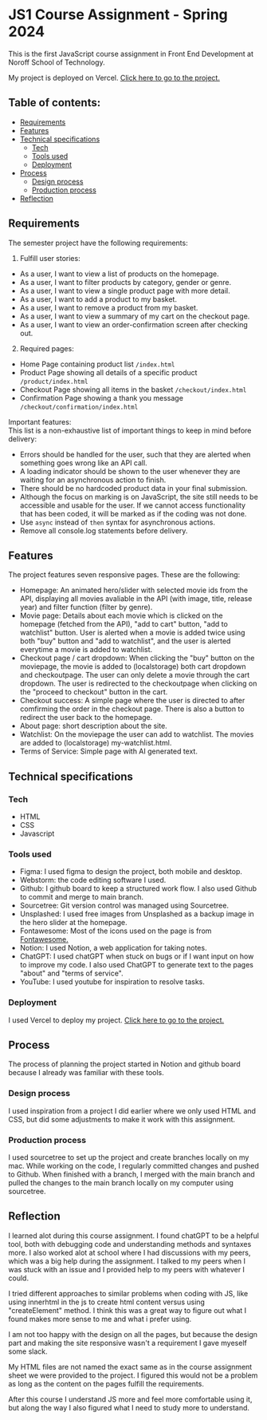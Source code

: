 # JS1 Course Assignment - Spring 2024
This is the first JavaScript course assignment in Front End Development at Noroff School of Technology.

My project is deployed on Vercel. [Click here to go to the project.](https://js-ca-spring-ingrid-ornum.vercel.app/)

## Table of contents:
- [Requirements](#requirements)
- [Features](#features)
- [Technical specifications](#technical-specifications)
  - [Tech](#tech)
  - [Tools used](#tools-used)
  - [Deployment](#deployment)
- [Process](#process)
  - [Design process](#design-process)
  - [Production process](#production-process)
- [Reflection](#reflection)

## Requirements
The semester project have the following requirements:

1. Fulfill user stories:
- As a user, I want to view a list of products on the homepage.
- As a user, I want to filter products by category, gender or genre.
- As a user, I want to view a single product page with more detail.
- As a user, I want to add a product to my basket.
- As a user, I want to remove a product from my basket.
- As a user, I want to view a summary of my cart on the checkout page.
- As a user, I want to view an order-confirmation screen after checking out.

2. Required pages:
- Home Page containing product list `/index.html`
- Product Page showing all details of a specific product `/product/index.html`
- Checkout Page showing all items in the basket `/checkout/index.html`
- Confirmation Page showing a thank you message `/checkout/confirmation/index.html`

Important features:   
This list is a non-exhaustive list of important things to keep in mind before delivery:

* Errors should be handled for the user, such that they are alerted when something
goes wrong like an API call.
* A loading indicator should be shown to the user whenever they are waiting for an
asynchronous action to finish.
* There should be no hardcoded product data in your final submission.
* Although the focus on marking is on JavaScript, the site still needs to be accessible
and usable for the user. If we cannot access functionality that has been coded, it will
be marked as if the coding was not done.
* Use `async` instead of `then` syntax for asynchronous actions.
* Remove all console.log statements before delivery.

## Features
The project features seven responsive pages. These are the following:
- Homepage: An animated hero/slider with selected movie ids from the API, displaying all movies avaliable in the API (with image, title, release year) and filter function (filter by genre).
- Movie page: Details about each movie which is clicked on the homepage (fetched from the API), "add to cart" button, "add to watchlist" button. User is alerted when a movie is added twice using both "buy" button and "add to watchlist", and the user is alerted everytime a movie is added to watchlist.
- Checkout page / cart dropdown: When clicking the "buy" button on the moviepage, the movie is added to (localstorage) both cart dropdown and checkoutpage. The user can only delete a movie through the cart dropdown. The user is redirected to the checkoutpage when clicking on the "proceed to checkout" button in the cart.
- Checkout success: A simple page where the user is directed to after comfirming the order in the checkout page. There is also a button to redirect the user back to the homepage.
- About page: short description about the site.
- Watchlist: On the moviepage the user can add to watchlist. The movies are added to (localstorage) my-watchlist.html.
- Terms of Service: Simple page with AI generated text.

## Technical specifications

### Tech
- HTML
- CSS
- Javascript

### Tools used
- Figma: I used figma to design the project, both mobile and desktop. 
- Webstorm: the code editing software I used.
- Github: I github board to keep a structured work flow. I also used Github to commit and merge to main branch.
- Sourcetree: Git version control was managed using Sourcetree.
- Unsplashed: I used free images from Unsplashed as a backup image in the hero slider at the homepage.
- Fontawesome: Most of the icons used on the page is from [Fontawesome.](https://fontawesome.com/icons)
- Notion: I used Notion, a web application for taking notes.
- ChatGPT: I used chatGPT when stuck on bugs or if I want input on how to improve my code. I also used ChatGPT to generate text to the pages "about" and "terms of service".
- YouTube: I used youtube for inspiration to resolve tasks.

### Deployment 
I used Vercel to deploy my project. [Click here to go to the project.](https://js-ca-spring-ingrid-ornum.vercel.app/index.html)
  
## Process
The process of planning the project started in Notion and github board because I already was familiar with these tools.

### Design process
I used inspiration from a project I did earlier where we only used HTML and CSS, but did some adjustments to make it work with this assignment.

### Production process
I used sourcetree to set up the project and create branches locally on my mac. While working on the code, I regularly committed changes and pushed to Github. When finished with a branch, I merged with the main branch and pulled the changes to the main branch locally on my computer using sourcetree.  

## Reflection
I learned alot during this course assignment. I found chatGPT to be a helpful tool, both with debugging code and understanding methods and syntaxes more. I also worked alot at school where I had discussions with my peers, which was a big help during the assignment. I talked to my peers when I was stuck with an issue and I provided help to my peers with whatever I could.

I tried different approaches to similar problems when coding with JS, like using innerhtml in the js to create html content versus using "createElement" method. I think this was a great way to figure out what I found makes more sense to me and what i prefer using.

I am not too happy with the design on all the pages, but because the design part and making the site responsive wasn't a requirement I gave myeself some slack.

My HTML files are not named the exact same as in the course assignment sheet we were provided to the project. I figured this would not be a problem as long as the content on the pages fulfill the requirements.

After this course I understand JS more and feel more comfortable using it, but along the way I also figured what I need to study more to understand. 
